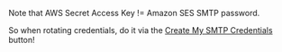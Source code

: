 Note that AWS Secret Access Key != Amazon SES SMTP password.

So when rotating credentials, do it via the [Create My SMTP
Credentials](https://us-west-2.console.aws.amazon.com/ses/home?region=us-west-2#smtp-settings:)
button!
